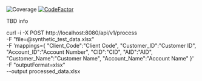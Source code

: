 ![Coverage](https://img.shields.io/badge/Coverage-76.4%25-brightgreen)
[![CodeFactor](https://www.codefactor.io/repository/github/shaunboughey/excel-mapper/badge)](https://www.codefactor.io/repository/github/shaunboughey/excel-mapper)

TBD info

curl -i -X POST http://localhost:8080/api/v1/process \
  -F "file=@synthetic_test_data.xlsx" \
  -F 'mappings={
    "Client_Code":"Client Code",
    "Customer_ID":"Customer ID",
    "Account_ID":"Account Number",
    "CID":"CID",
    "AID":"AID",
    "Customer_Name":"Customer Name",
    "Account_Name":"Account Name"
  }' \
  -F "outputFormat=xlsx" \
  --output processed_data.xlsx